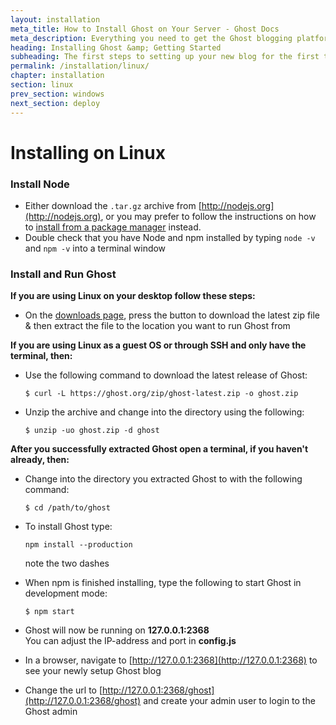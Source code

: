 ```yaml
---
layout: installation
meta_title: How to Install Ghost on Your Server - Ghost Docs
meta_description: Everything you need to get the Ghost blogging platform up and running on your local or remote environement.
heading: Installing Ghost &amp; Getting Started
subheading: The first steps to setting up your new blog for the first time.
permalink: /installation/linux/
chapter: installation
section: linux
prev_section: windows
next_section: deploy
---
```



# Installing on Linux <a id="install-linux"></a>

### Install Node

*   Either download the `.tar.gz` archive from [http://nodejs.org](http://nodejs.org), or you may prefer to follow the instructions on how to [install from a package manager](https://github.com/joyent/node/wiki/Installing-Node.js-via-package-manager) instead.
*   Double check that you have Node and npm installed by typing `node -v` and `npm -v` into a terminal window

### Install and Run Ghost


**If you are using Linux on your desktop follow these steps:**

*   On the [downloads page](https://ghost.org/download/), press the button to download the latest zip file & then extract the file to the location you want to run Ghost from


**If you are using Linux as a guest OS or through SSH and only have the terminal, then:**

*   Use the following command to download the latest release of Ghost:

    ```
    $ curl -L https://ghost.org/zip/ghost-latest.zip -o ghost.zip
    ```

*   Unzip the archive and change into the directory using the following:

    ```
    $ unzip -uo ghost.zip -d ghost
    ```


**After you successfully extracted Ghost open a terminal, if you haven't already, then:**

*   Change into the directory you extracted Ghost to with the following command:

    ```
    $ cd /path/to/ghost
    ```

*   To install Ghost type:

    ```
    npm install --production
    ```
    <span class="note">note the two dashes</span>

*   When npm is finished installing, type the following to start Ghost in development mode:

    ```
    $ npm start
    ```

*   Ghost will now be running on **127.0.0.1:2368**<br />
    <span class="note">You can adjust the IP-address and port in **config.js**</span>

*   In a browser, navigate to [http://127.0.0.1:2368](http://127.0.0.1:2368) to see your newly setup Ghost blog
*   Change the url to [http://127.0.0.1:2368/ghost](http://127.0.0.1:2368/ghost) and create your admin user to login to the Ghost admin
